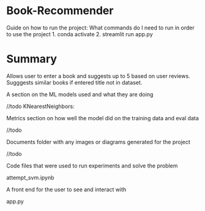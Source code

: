 # Book-Recommender
Guide on how to run the project: What commands do I need to run in order to use the project
    1. conda activate <env>
    2. streamlit run app.py

# Summary
Allows user to enter a book and suggests up to 5 based on user reviews. Sugggests similar books if entered title not in dataset.

A section on the ML models used and what they are doing

//todo
KNearestNeighbors:

Metrics section on how well the model did on the training data and eval data

//todo

Documents folder with any images or diagrams generated for the project

//todo

Code files that were used to run experiments and solve the problem

attempt_svm.ipynb

A front end for the user to see and interact with

app.py